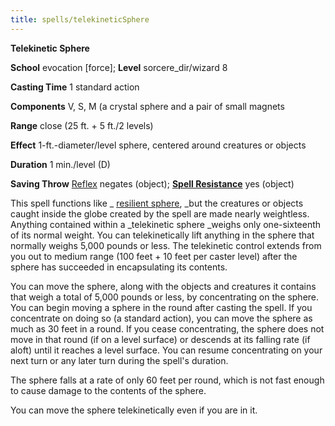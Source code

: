 ```yaml
---
title: spells/telekineticSphere
---
```

 **Telekinetic Sphere**

**School** evocation [force]; **Level** sorcere_dir/wizard 8

**Casting Time** 1 standard action

**Components** V, S, M (a crystal sphere and a pair of small magnets

**Range** close (25 ft. + 5 ft./2 levels)

**Effect** 1-ft.-diameter/level sphere, centered around creatures or objects

**Duration** 1 min./level (D)

**Saving Throw** [Reflex](../combat#_reflex) negates (object); **[Spell Resistance](../glossary#_spell-resistance)** yes (object)

This spell functions like _ [resilient sphere](resilientSphere#_resilient-sphere), _but the creatures or objects caught inside the globe created by the spell are made nearly weightless. Anything contained within a _telekinetic sphere _weighs only one-sixteenth of its normal weight. You can telekinetically lift anything in the sphere that normally weighs 5,000 pounds or less. The telekinetic control extends from you out to medium range (100 feet + 10 feet per caster level) after the sphere has succeeded in encapsulating its contents.

You can move the sphere, along with the objects and creatures it contains that weigh a total of 5,000 pounds or less, by concentrating on the sphere. You can begin moving a sphere in the round after casting the spell. If you concentrate on doing so (a standard action), you can move the sphere as much as 30 feet in a round. If you cease concentrating, the sphere does not move in that round (if on a level surface) or descends at its falling rate (if aloft) until it reaches a level surface. You can resume concentrating on your next turn or any later turn during the spell's duration.

The sphere falls at a rate of only 60 feet per round, which is not fast enough to cause damage to the contents of the sphere.

You can move the sphere telekinetically even if you are in it.

